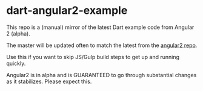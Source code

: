 # dart-angular2-example

This repo is a (manual) mirror of the latest Dart example code from Angular 2 (alpha).

The master will be updated often to match the latest from the [angular2 repo](https://github.com/angular/angular).

Use this if you want to skip JS/Gulp build steps to get up and running quickly.

Angular2 is in alpha and is GUARANTEED to go through substantial changes as it stabilizes. Please expect this.
